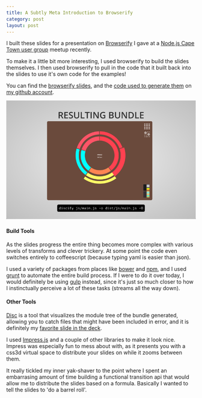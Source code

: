 ```yaml
---
title: A Subtly Meta Introduction to Browserify
category: post
layout: post
---
```

I built these slides for a presentation on [Browserify](http://browserify.org) I gave at a [Node.js Cape Town user group](http://nodecpt.github.io) meetup
recently.

To make it a little bit more interesting, I used browserify to build the slides themselves. I then used browserify to pull in the
code that it built back into the slides to use it's own code for the examples!

You can find the [browserify slides](https://adrianrossouw.github.io/browserify-slides),
and the [code used to generate them](https://github.com/AdrianRossouw/browserify-slides) on [my github account](https://github.com/AdrianRossouw).

<div class='img-wrapper'>
   <a href='http://adrianrossouw.github.io/browserify-slides'><img alt='browserify introduction slides' src='/img/browserify.png' /></a>
</div>

#### Build Tools

As the slides progress the entire thing becomes more complex with various levels of transforms and clever trickery. At some point
the code even switches entirely to coffeescript (because typing yaml is easier than json).

I used a variety of packages from places like [bower](bower.io) and [npm](http://npmjs.org), and I used [grunt](http://gruntjs.com) to automate the entire build process.
If I were to do it over today, I would definitely be using [gulp](http://gulpjs.com) instead, since it's just so much closer to how I instinctually perceive a lot of these tasks (streams all the way down).

#### Other Tools

[Disc](https://github.com/hughsk/disc)
is a tool that visualizes the module tree of the bundle generated, allowing you to catch files that might have been included in error, and it is definitely my [favorite slide in the deck](http://adrianrossouw.github.io/browserify-slides/#/disco).

I used [Impress.js](http://bartaz.github.io/impress.js/) and a couple of other libraries to make it look nice. Impress was especially fun to mess about with, as it presents you with a css3d virtual space to distribute your slides on while it zooms between them.

It really tickled my inner yak-shaver to the point where I spent an embarrasing amount of time building a functional transition api that would allow me to
distribute the slides based on a formula. Basically I wanted to tell the slides to 'do a barrel roll'.

<!--break-->
